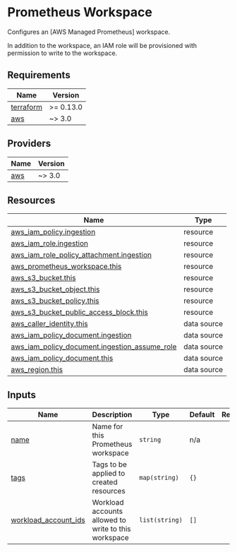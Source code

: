 # Prometheus Workspace

Configures an [AWS Managed Prometheus] workspace.

In addition to the workspace, an IAM role will be provisioned with permission to
write to the workspace.

<!-- BEGIN_TF_DOCS -->
## Requirements

| Name | Version |
|------|---------|
| <a name="requirement_terraform"></a> [terraform](#requirement\_terraform) | >= 0.13.0 |
| <a name="requirement_aws"></a> [aws](#requirement\_aws) | ~> 3.0 |

## Providers

| Name | Version |
|------|---------|
| <a name="provider_aws"></a> [aws](#provider\_aws) | ~> 3.0 |

## Resources

| Name | Type |
|------|------|
| [aws_iam_policy.ingestion](https://registry.terraform.io/providers/hashicorp/aws/latest/docs/resources/iam_policy) | resource |
| [aws_iam_role.ingestion](https://registry.terraform.io/providers/hashicorp/aws/latest/docs/resources/iam_role) | resource |
| [aws_iam_role_policy_attachment.ingestion](https://registry.terraform.io/providers/hashicorp/aws/latest/docs/resources/iam_role_policy_attachment) | resource |
| [aws_prometheus_workspace.this](https://registry.terraform.io/providers/hashicorp/aws/latest/docs/resources/prometheus_workspace) | resource |
| [aws_s3_bucket.this](https://registry.terraform.io/providers/hashicorp/aws/latest/docs/resources/s3_bucket) | resource |
| [aws_s3_bucket_object.this](https://registry.terraform.io/providers/hashicorp/aws/latest/docs/resources/s3_bucket_object) | resource |
| [aws_s3_bucket_policy.this](https://registry.terraform.io/providers/hashicorp/aws/latest/docs/resources/s3_bucket_policy) | resource |
| [aws_s3_bucket_public_access_block.this](https://registry.terraform.io/providers/hashicorp/aws/latest/docs/resources/s3_bucket_public_access_block) | resource |
| [aws_caller_identity.this](https://registry.terraform.io/providers/hashicorp/aws/latest/docs/data-sources/caller_identity) | data source |
| [aws_iam_policy_document.ingestion](https://registry.terraform.io/providers/hashicorp/aws/latest/docs/data-sources/iam_policy_document) | data source |
| [aws_iam_policy_document.ingestion_assume_role](https://registry.terraform.io/providers/hashicorp/aws/latest/docs/data-sources/iam_policy_document) | data source |
| [aws_iam_policy_document.this](https://registry.terraform.io/providers/hashicorp/aws/latest/docs/data-sources/iam_policy_document) | data source |
| [aws_region.this](https://registry.terraform.io/providers/hashicorp/aws/latest/docs/data-sources/region) | data source |

## Inputs

| Name | Description | Type | Default | Required |
|------|-------------|------|---------|:--------:|
| <a name="input_name"></a> [name](#input\_name) | Name for this Prometheus workspace | `string` | n/a | yes |
| <a name="input_tags"></a> [tags](#input\_tags) | Tags to be applied to created resources | `map(string)` | `{}` | no |
| <a name="input_workload_account_ids"></a> [workload\_account\_ids](#input\_workload\_account\_ids) | Workload accounts allowed to write to this workspace | `list(string)` | `[]` | no |
<!-- END_TF_DOCS -->

